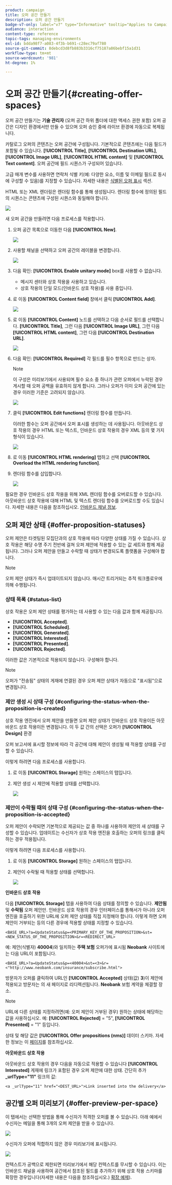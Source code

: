 ```yaml
---
product: campaign
title: 오퍼 공간 만들기
description: 오퍼 공간 만들기
badge-v7-only: label="v7" type="Informative" tooltip="Applies to Campaign Classic v7 only"
audience: interaction
content-type: reference
topic-tags: managing-environments
exl-id: bdda98f7-a083-4f3b-b691-c28ec79af780
source-git-commit: 8debcd3d8fb883b3316cf75187a86bebf15a1d31
workflow-type: tm+mt
source-wordcount: '981'
ht-degree: 1%

---
```


# 오퍼 공간 만들기{#creating-offer-spaces}



오퍼 공간 만들기는 **기술 관리자** (오퍼 공간 하위 폴더에 대한 액세스 권한 포함) 오퍼 공간은 디자인 환경에서만 만들 수 있으며 오퍼 승인 중에 라이브 환경에 자동으로 복제됩니다.

카탈로그 오퍼의 콘텐츠는 오퍼 공간에 구성됩니다. 기본적으로 콘텐츠에는 다음 필드가 포함될 수 있습니다. **[!UICONTROL Title]**, **[!UICONTROL Destination URL]**, **[!UICONTROL Image URL]**, **[!UICONTROL HTML content]** 및 **[!UICONTROL Text content]**. 오퍼 공간에 필드 시퀀스가 구성되어 있습니다.

고급 매개 변수를 사용하면 연락처 식별 키(예: 다양한 요소, 이름 및 이메일 필드로 동시에 구성할 수 있음)를 지정할 수 있습니다. 자세한 내용은 [식별된 오퍼 표시](../../interaction/using/integration-via-javascript--client-side-.md#presenting-an-identified-offer) 섹션.

HTML 또는 XML 렌더링은 렌더링 함수를 통해 생성됩니다. 렌더링 함수에 정의된 필드의 시퀀스는 콘텐츠에 구성된 시퀀스와 동일해야 합니다.

![](assets/offer_space_create_009.png)

새 오퍼 공간을 만들려면 다음 프로세스를 적용합니다.

1. 오퍼 공간 목록으로 이동한 다음 **[!UICONTROL New]**.

   ![](assets/offer_space_create_001.png)

1. 사용할 채널을 선택하고 오퍼 공간의 레이블을 변경합니다.

   ![](assets/offer_space_create_002.png)

1. 다음 확인: **[!UICONTROL Enable unitary mode]** box를 사용할 수 없습니다.

   * 메시지 센터와 상호 작용을 사용하고 있습니다.
   * 상호 작용의 단일 모드(인바운드 상호 작용)를 사용 중입니다.

1. 로 이동 **[!UICONTROL Content field]** 창에서 클릭 **[!UICONTROL Add]**.

   ![](assets/offer_space_create_003.png)

1. 로 이동 **[!UICONTROL Content]** 노드를 선택하고 다음 순서로 필드를 선택합니다. **[!UICONTROL Title]**, 그런 다음 **[!UICONTROL Image URL]**, 그런 다음 **[!UICONTROL HTML content]**, 그런 다음 **[!UICONTROL Destination URL]**.

   ![](assets/offer_space_create_004.png)

1. 다음 확인: **[!UICONTROL Required]** 각 필드를 필수 항목으로 만드는 상자.

   >[!NOTE]
   >
   >이 구성은 미리보기에서 사용되며 필수 요소 중 하나가 관련 오퍼에서 누락된 경우 게시할 때 오퍼 공백을 유효하지 않게 합니다. 그러나 오퍼가 이미 오퍼 공간에 있는 경우 이러한 기준은 고려되지 않습니다.

   ![](assets/offer_space_create_005.png)

1. 클릭 **[!UICONTROL Edit functions]** 렌더링 함수를 만듭니다.

   이러한 함수는 오퍼 공간에서 오퍼 표시를 생성하는 데 사용됩니다. 아웃바운드 상호 작용의 경우 HTML 또는 텍스트, 인바운드 상호 작용의 경우 XML 등의 몇 가지 형식이 있습니다.

   ![](assets/offer_space_create_006.png)

1. 로 이동 **[!UICONTROL HTML rendering]** 탭하고 선택 **[!UICONTROL Overload the HTML rendering function]**.
1. 렌더링 함수를 삽입합니다.

   ![](assets/offer_space_create_007.png)

필요한 경우 인바운드 상호 작용을 위해 XML 렌더링 함수를 오버로드할 수 있습니다. 아웃바운드 상호 작용에 대해 HTML 및 텍스트 렌더링 함수를 오버로드할 수도 있습니다. 자세한 내용은 다음을 참조하십시오. [인바운드 채널 정보](../../interaction/using/about-inbound-channels.md).

## 오퍼 제안 상태 {#offer-proposition-statuses}

오퍼 제안은 타겟팅된 모집단과의 상호 작용에 따라 다양한 상태를 가질 수 있습니다. 상호 작용은 해당 수명 주기 전반에 걸쳐 오퍼 제안에 적용할 수 있는 값 세트와 함께 제공됩니다. 그러나 오퍼 제안을 만들고 수락할 때 상태가 변경되도록 플랫폼을 구성해야 합니다.

>[!NOTE]
>
>오퍼 제안 상태가 즉시 업데이트되지 않습니다. 매시간 트리거되는 추적 워크플로우에 의해 수행됩니다.

### 상태 목록 {#status-list}

상호 작용은 오퍼 제안 상태를 평가하는 데 사용할 수 있는 다음 값과 함께 제공됩니다.

* **[!UICONTROL Accepted]**.
* **[!UICONTROL Scheduled]**.
* **[!UICONTROL Generated]**.
* **[!UICONTROL Interested]**.
* **[!UICONTROL Presented]**.
* **[!UICONTROL Rejected]**.

이러한 값은 기본적으로 적용되지 않습니다. 구성해야 합니다.

>[!NOTE]
>
>오퍼가 &quot;전송됨&quot; 상태의 게재에 연결된 경우 오퍼 제안 상태가 자동으로 &quot;표시됨&quot;으로 변경됩니다.

### 제안 생성 시 상태 구성 {#configuring-the-status-when-the-proposition-is-created}

상호 작용 엔진에서 오퍼 제안을 만들면 오퍼 제안 상태가 인바운드 상호 작용이든 아웃바운드 상호 작용이든 변경됩니다. 이 두 값 간의 선택은 오퍼가 **[!UICONTROL Design]** 환경

오퍼 보고서에 표시할 정보에 따라 각 공간에 대해 제안이 생성될 때 적용할 상태를 구성할 수 있습니다.

이렇게 하려면 다음 프로세스를 사용합니다.

1. 로 이동 **[!UICONTROL Storage]** 원하는 스페이스의 탭입니다.
1. 제안 생성 시 제안에 적용할 상태를 선택합니다.

   ![](assets/offer_update_status_001.png)

### 제안이 수락될 때의 상태 구성 {#configuring-the-status-when-the-proposition-is-accepted}

오퍼 제안이 수락되면 기본적으로 제공되는 값 중 하나를 사용하여 제안의 새 상태를 구성할 수 있습니다. 업데이트는 수신자가 상호 작용 엔진을 호출하는 오퍼의 링크를 클릭하는 경우 적용됩니다.

이렇게 하려면 다음 프로세스를 사용합니다.

1. 로 이동 **[!UICONTROL Storage]** 원하는 스페이스의 탭입니다.
1. 제안이 수락될 때 적용할 상태를 선택합니다.

   ![](assets/offer_update_status_002.png)

**인바운드 상호 작용**

다음 **[!UICONTROL Storage]** 탭을 사용하여 다음 상태를 정의할 수 있습니다. **제안됨** 및 **수락됨** 오퍼 제안만. 인바운드 상호 작용의 경우 인터페이스를 통해서가 아니라 오퍼 엔진을 호출하기 위한 URL에 오퍼 제안 상태를 직접 지정해야 합니다. 이렇게 하면 오퍼 제안이 거부되는 등의 다른 경우에 적용할 상태를 지정할 수 있습니다.

```
<BASE_URL>?a=UpdateStatus&p=<PRIMARY_KEY_OF_THE_PROPOSITION>&st=<NEW_STATUS_OF_THE_PROPOSITION>&r=<REDIRECT_URL>
```

예: 제안(식별자) **40004**)와 일치하는 **주택 보험** 오퍼가에 표시됨 **Neobank** 사이트에는 다음 URL이 포함됩니다.

```
<BASE_URL>?a=UpdateStatus&p=<40004>&st=<3>&r=<"http://www.neobank.com/insurance/subscribe.html">
```

방문자가 오퍼를 클릭하여 URL인 **[!UICONTROL Accepted]** 상태(값) **3**)이 제안에 적용되고 방문자는 의 새 페이지로 리디렉션됩니다. **Neobank** 보험 계약을 체결할 장소.

>[!NOTE]
>
>URL에 다른 상태를 지정하려면(예: 오퍼 제안이 거부된 경우) 원하는 상태에 해당하는 값을 사용하십시오. 예: **[!UICONTROL Rejected]** = &quot;5&quot;, **[!UICONTROL Presented]** = &quot;1&quot; 등입니다.
>
>상태 및 해당 값은 **[!UICONTROL Offer propositions (nms)]** 데이터 스키마. 자세한 정보는 이 [페이지](../../configuration/using/data-schemas.md)를 참조하십시오.

**아웃바운드 상호 작용**

아웃바운드 상호 작용의 경우 다음을 자동으로 적용할 수 있습니다 **[!UICONTROL Interested]** 게재에 링크가 포함된 경우 오퍼 제안에 대한 상태. 간단히 추가 **_urlType=&quot;11&quot;** 링크의 값:

```
<a _urlType="11" href="<DEST_URL>">Link inserted into the delivery</a>
```

## 공간별 오퍼 미리보기 {#offer-preview-per-space}

이 탭에서는 선택한 방법을 통해 수신자가 적격한 오퍼를 볼 수 있습니다. 아래 예에서 수신자는 메일을 통해 3개의 오퍼 제안을 받을 수 있습니다.

![](assets/offer_space_overview_002.png)

수신자가 오퍼에 적합하지 않은 경우 미리보기에 표시됩니다.

![](assets/offer_space_overview_001.png)

컨텍스트가 공백으로 제한되면 미리보기에서 해당 컨텍스트를 무시할 수 있습니다. 이는 인바운드 채널을 사용하여 공간에서 참조된 필드를 추가하기 위해 상호 작용 스키마를 확장한 경우입니다(자세한 내용은 다음을 참조하십시오.) [확장 예제](../../interaction/using/extension-example.md)).
